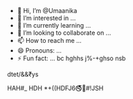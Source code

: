 - 👋 Hi, I’m @Umaanika
- 👀 I’m interested in ...
- 🌱 I’m currently learning ...
- 💞️ I’m looking to collaborate on ...
- 📫 How to reach me ...
- 😄 Pronouns: ...
- ⚡ Fun fact: ... bc hghhs j%-+ghso 
nsb

dtet/&&₹ys
<!---
Umaanika/Umaanika is a ✨ special ✨ repository because its `README.md` (this file) appears on your GitHub profile.
You can click the Preview link to take a look at your changes.
--->
HAH#_
HDH
*+((HDFJ6🚭🚗#!JSH

